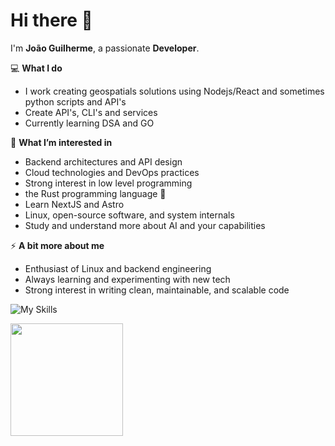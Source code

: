 # Hi there 👋

I'm **João Guilherme**, a passionate **Developer**. 

💻 **What I do**  
- I work creating geospatials solutions using Nodejs/React and sometimes python scripts and API's
- Create API's, CLI's and services
- Currently learning DSA and GO

🌱 **What I’m interested in**  
- Backend architectures and API design  
- Cloud technologies and DevOps practices
- Strong interest in low level programming
- the Rust programming language 🦀
- Learn NextJS and Astro
- Linux, open-source software, and system internals
- Study and understand more about AI and your capabilities

⚡ **A bit more about me**  
- Enthusiast of Linux and backend engineering  
- Always learning and experimenting with new tech  
- Strong interest in writing clean, maintainable, and scalable code

![My Skills](https://go-skill-icons.vercel.app/api/icons?i=aws,react,js,ts,html,css,nodejs,nest,express,python,fastapi,go,c,postgres,redis,docker,linux,arch,neovim&perline=4)
  
<a href="https://github.com/JoaoGuilherme2909" title="Github stats de joao guilherme dos santos">
  <img height="180em" src="https://github-readme-stats.vercel.app/api?username=JoaoGuilherme2909&theme=dracula&show_icons=true" />
</a>
